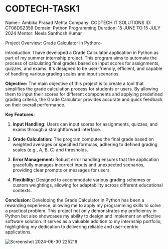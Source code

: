 # CODTECH-TASK1

Name:- Ambika Prasad Mehta
Company: CODTECH IT SOLUTIONS
ID: CT08DS2359
Domain: Python Programming
Duration: 15 JUNE TO 15 JULY 2024
Mentor: Neela Santhosh Kumar

Project Overview: Grade Calculator in Python:-

Introduction:
I have developed a Grade Calculator application in Python as part of my summer internship project. This program aims to automate the process of calculating final grades based on input scores for assignments, quizzes, and exams. It's designed to be user-friendly, efficient, and capable of handling various grading scales and input scenarios.

**Objective:**
The main objective of this project is to create a tool that simplifies the grade calculation process for students or users. By allowing them to input their scores for different components and applying predefined grading criteria, the Grade Calculator provides accurate and quick feedback on their overall performance.

**Key Features:**
1. **Input Handling:** Users can input scores for assignments, quizzes, and exams through a straightforward interface.
   
2. **Grade Calculation:** The program computes the final grade based on weighted averages or specified formulas, adhering to defined grading scales (e.g., A, B, C) and thresholds.

3. **Error Management:** Robust error handling ensures that the application gracefully manages incorrect inputs and unexpected scenarios, providing clear prompts or messages for users.

4. **Flexibility:** Designed to accommodate various grading schemes or custom weightings, allowing for adaptability across different educational contexts.


**Conclusion:**
Developing the Grade Calculator in Python has been a rewarding experience, allowing me to apply my programming skills to solve a practical problem. This project not only demonstrates my proficiency in Python but also showcases my ability to design and implement an effective software solution. It serves as a valuable addition to my internship portfolio, highlighting my dedication to delivering reliable and user-centric applications.


 ![Screenshot 2024-06-30 225218](https://github.com/Siddhu570/CODETECH-Task1/assets/174267433/69b5ff27-dc93-4e16-bb65-138c826e5ab2)
